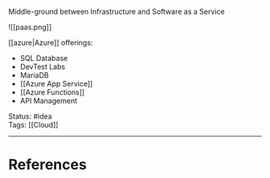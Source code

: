 Middle-ground between Infrastructure and Software as a Service

![[paas.png]]

[[azure|Azure]] offerings: 
- SQL Database
- DevTest Labs
- MariaDB
- [[Azure App Service]]
- [[Azure Functions]]
- API Management

Status: #idea  
Tags: [[Cloud]]  

---
# References